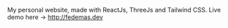 My personal website, made with ReactJs, ThreeJs and Tailwind CSS.
Live demo here -> http://fedemas.dev
